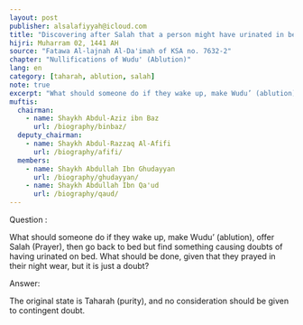 ```yaml
---
layout: post
publisher: alsalafiyyah@icloud.com
title: "Discovering after Salah that a person might have urinated in bed"
hijri: Muharram 02, 1441 AH
source: "Fatawa Al-lajnah Al-Da'imah of KSA no. 7632-2"
chapter: "Nullifications of Wudu' (Ablution)"
lang: en
category: [taharah, ablution, salah]
note: true
excerpt: "What should someone do if they wake up, make Wudu’ (ablution), offer Salah (Prayer), then go back to bed but find something causing doubts of having urinated on bed. What should be done, given that they prayed in their night wear, but it is just a doubt? "
muftis:
  chairman: 
    - name: Shaykh Abdul-Aziz ibn Baz
      url: /biography/binbaz/
  deputy_chairman: 
    - name: Shaykh Abdul-Razzaq Al-Afifi
      url: /biography/afifi/
  members: 
    - name: Shaykh Abdullah Ibn Ghudayyan
      url: /biography/ghudayyan/
    - name: Shaykh Abdullah Ibn Qa'ud
      url: /biography/qaud/
---
```


Question : 

What should someone do if they wake up, make Wudu’ (ablution), offer Salah (Prayer), then go back to bed but find something causing doubts of having urinated on bed. What should be done, given that they prayed in their night wear, but it is just a doubt? 

Answer: 

The original state is Taharah (purity), and no consideration should be given to contingent doubt.
